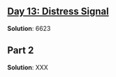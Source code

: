 ## [Day 13: Distress Signal](https://adventofcode.com/2022/day13)

**Solution**: 6623

## Part 2

**Solution**: XXX
